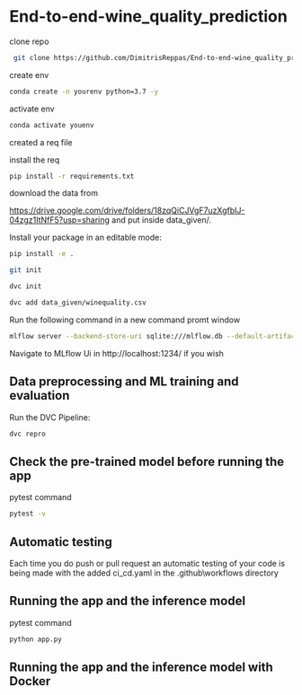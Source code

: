 # End-to-end-wine_quality_prediction

clone repo 

```bash
 git clone https://github.com/DimitrisReppas/End-to-end-wine_quality_prediction.git
```

create env 

```bash
conda create -n yourenv python=3.7 -y
```

activate env
```bash
conda activate youenv
```

created a req file

install the req
```bash
pip install -r requirements.txt
```
download the data from 

https://drive.google.com/drive/folders/18zqQiCJVgF7uzXgfbIJ-04zgz1ItNfF5?usp=sharing and put inside data_given/.

Install your package in an editable mode:
```bash
pip install -e .
```
```bash
git init
```
```bash
dvc init 
```
```bash
dvc add data_given/winequality.csv
```
Run the following command in a new command promt window
```bash
mlflow server --backend-store-uri sqlite:///mlflow.db --default-artifact-root ./artifacts --host 0.0.0.0 -p 1234
```
Navigate to MLflow Ui in http://localhost:1234/ if you wish

## Data preprocessing and ML training and evaluation

Run the DVC Pipeline:
```bash
dvc repro
```
## Check the pre-trained model before running the app 
pytest command
```bash
pytest -v
```
## Automatic testing

Each time you do push or pull request an automatic testing of your code is being made with the added ci_cd.yaml in the .github\workflows directory

## Running the app and the inference model


pytest command
```bash
python app.py 
```

## Running the app and the inference model with Docker




